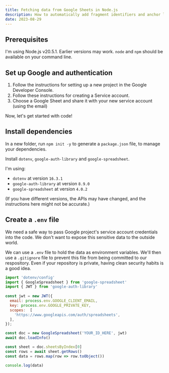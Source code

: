 ```yaml
---
title: Fetching data from Google Sheets in Node.js
description: How to automatically add fragment identifiers and anchor links to headings in Markdown, on an Eleventy site.
date: 2023-08-29
---
```


## Prerequisites

I'm using Node.js v20.5.1. Earlier versions may work. `node` and `npm` should be available on your command line.

## Set up Google and authentication

1. Follow the instructions for setting up a new project in the Google Developer Console.
2. Follow these instructions for creating a Service account.
3. Choose a Google Sheet and share it with your new service account (using the email)

Now, let's get started with code!

## Install dependencies 

In a new folder, run `npm init -y` to generate a `package.json` file, to manage your dependencies.

Install `dotenv`, `google-auth-library` and `google-spreadsheet`.

I'm using:

- `dotenv` at version `16.3.1`
- `google-auth-library` at version `8.9.0`
- `google-spreadsheet` at version `4.0.2`

(If you have different versions, the APIs may have changed, and the instructions here might not be accurate.)

## Create a `.env` file

We need a safe way to pass Google project's service account credentials into the code. We don't want to expose this sensitive data to the outside world.

We can use a `.env` file to hold the data as environment variables. We'll then use a `.gitignore` file to prevent this file from being committed to our respository. Even if your repository is private, having clean security habits is a good idea. 

```js
import 'dotenv/config'
import { GoogleSpreadsheet } from 'google-spreadsheet'
import { JWT } from 'google-auth-library'
 
const jwt = new JWT({
  email: process.env.GOOGLE_CLIENT_EMAIL,
  key: process.env.GOOGLE_PRIVATE_KEY,
  scopes:  [
    'https://www.googleapis.com/auth/spreadsheets',
  ],
});

const doc = new GoogleSpreadsheet('YOUR_ID_HERE', jwt)
await doc.loadInfo()

const sheet = doc.sheetsByIndex[0]
const rows = await sheet.getRows()
const data = rows.map(row => row.toObject())

console.log(data)
```